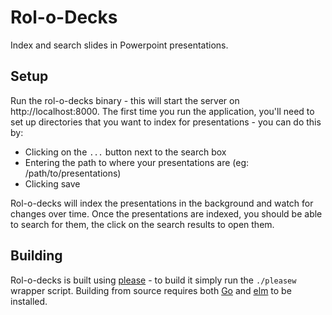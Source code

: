 Rol-o-Decks
===========
Index and search slides in Powerpoint presentations.

Setup
-----
Run the rol-o-decks binary - this will start the server on http://localhost:8000. The first time you run the application, you'll need to set up directories that you want to index for presentations - you can do this by:
- Clicking on the `...` button next to the search box
- Entering the path to where your presentations are (eg: /path/to/presentations)
- Clicking save

Rol-o-decks will index the presentations in the background and watch for changes over time. Once the presentations are indexed, you should be able to search for them, the click on the search results to open them.

Building
--------
Rol-o-decks is built using [please](https://please.build) - to build it simply run the `./pleasew` wrapper script. Building from source requires both [Go](https://golang.org/) and [elm](https://elm-lang.org/) to be installed.
